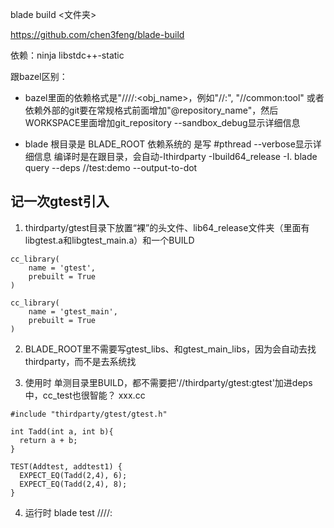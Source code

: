 blade build <文件夹>


https://github.com/chen3feng/blade-build

依赖：ninja libstdc++-static




跟bazel区别：
- bazel里面的依赖格式是"//<path>/<to>/<folder>:<obj_name>，例如"//:", "//common:tool"
或者依赖外部的git要在常规格式前面增加"@repository_name"，然后WORKSPACE里面增加git_repository
--sandbox_debug显示详细信息


- blade 
根目录是 BLADE_ROOT
依赖系统的 是写 #pthread
--verbose显示详细信息
编译时是在跟目录，会自动-Ithirdparty -Ibuild64_release -I.
blade query --deps //test:demo --output-to-dot <file>

## 记一次gtest引入


1) thirdparty/gtest目录下放置“裸”的头文件、lib64_release文件夹（里面有libgtest.a和libgtest_main.a）和一个BUILD
```
cc_library(
    name = 'gtest',
    prebuilt = True
)

cc_library(
    name = 'gtest_main',
    prebuilt = True
)
```
2) BLADE_ROOT里不需要写gtest_libs、和gtest_main_libs，因为会自动去找thirdparty，而不是去系统找

3) 使用时
单测目录里BUILD，都不需要把'//thirdparty/gtest:gtest'加进deps中，cc_test也很智能？
xxx.cc
```
#include "thirdparty/gtest/gtest.h"

int Tadd(int a, int b){ 
  return a + b;
}

TEST(Addtest, addtest1) {
  EXPECT_EQ(Tadd(2,4), 6); 
  EXPECT_EQ(Tadd(2,4), 8); 
}
```
4) 运行时
blade test //<path>/<to>/<folder>:<xxx>
